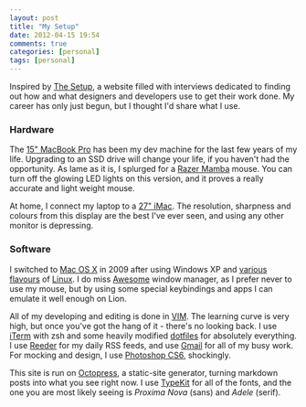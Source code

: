 ```yaml
---
layout: post
title: "My Setup"
date: 2012-04-15 19:54
comments: true
categories: [personal]
tags: [personal]
---
```


Inspired by [The Setup](http://usesthis.com/), a website filled with interviews dedicated to finding out how and what designers and developers use to get their work done. My career has only just begun, but I thought I'd share what I use.

### Hardware

The [15" MacBook Pro](http://www.apple.com/macbookpro/) has been my dev machine for the last few years of my life. Upgrading to an SSD drive will change your life, if you haven't had the opportunity. As lame as it is, I splurged for a <a href="http://www.amazon.com/gp/product/B0054JGGGY/ref=as_li_ss_tl?ie=UTF8&tag=sebadewithsbl-20&linkCode=as2&camp=1789&creative=390957&creativeASIN=B0054JGGGY">Razer Mamba</a> mouse. You can turn off the glowing LED lights on this version, and it proves a really accurate and light weight mouse. 

At home, I connect my laptop to a [27" iMac](http://www.apple.com/imac/). The resolution, sharpness and colours from this display are the best I've ever seen, and using any other monitor is depressing.

### Software

I switched to [Mac OS X](http://www.apple.com/macosx/) in 2009 after using Windows XP and [various](http://www.ubuntu.com/) [flavours](http://www.gentoo.org/) of [Linux](http://www.debian.org/). I do miss [Awesome](http://awesome.naquadah.org/) window manager, as I prefer never to use my mouse, but by using some special keybindings and apps I can emulate it well enough on Lion.

All of my developing and editing is done in [VIM](http://vim.org). The learning curve is very high, but once you've got the hang of it - there's no looking back. I use [iTerm](http://iterm2.com) with zsh and some heavily modified [dotfiles](http://github.com/brousalis/dotfiles) for absolutely everything. I use [Reeder](http://reeder.com) for my daily RSS feeds, and use [Gmail](http://gmail.com) for all of my busy work. For mocking and design, I use [Photoshop CS6](http://adobe.com), shockingly.

This site is run on [Octopress](http://octopress.org), a static-site generator, turning markdown posts into what you see right now. I use [TypeKit](http://typekit.com) for all of the fonts, and the one you are most likely seeing is _Proxima Nova_ (sans) and _Adele_ (serif). 
